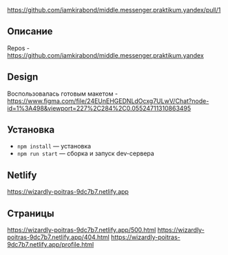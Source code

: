 https://github.com/iamkirabond/middle.messenger.praktikum.yandex/pull/1

## Описание

Repos - https://github.com/iamkirabond/middle.messenger.praktikum.yandex

## Design

Воспользовалась готовым макетом -https://www.figma.com/file/24EUnEHGEDNLdOcxg7ULwV/Chat?node-id=1%3A498&viewport=227%2C284%2C0.05524711310863495

## Установка

- `npm install` — установка
- `npm run start` — сборка и запуск dev-сервера


## Netlify

https://wizardly-poitras-9dc7b7.netlify.app

## Страницы 

https://wizardly-poitras-9dc7b7.netlify.app/500.html
https://wizardly-poitras-9dc7b7.netlify.app/404.html
https://wizardly-poitras-9dc7b7.netlify.app/profile.html
